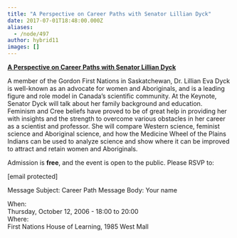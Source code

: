 ```yaml
---
title: "A Perspective on Career Paths with Senator Lillian Dyck"
date: 2017-07-01T18:48:00.000Z
aliases:
  - /node/497
author: hybrid11
images: []
---
```


<div class="field field-name-body field-type-text-with-summary field-label-hidden"><div class="field-items"><div class="field-item even"><p><u><b>A Perspective on Career Paths with Senator Lillian Dyck</b></u></p>
<p>A member of the Gordon First Nations in Saskatchewan, Dr. Lillian Eva Dyck is well-known as an advocate for women and Aboriginals, and is a leading figure and role model in Canada&#x2019;s scientific community. At the Keynote, Senator Dyck will talk about her family background and education. Feminism and Cree beliefs have proved to be of great help in providing her with insights and the strength to overcome various obstacles in her career as a scientist and professor. She will compare Western science, feminist science and Aboriginal science, and how the Medicine Wheel of the Plains Indians can be used to analyze science and show where it can be improved to attract and retain women and Aboriginals.</p>
<p>Admission is <b>free</b>, and the event is open to the public. Please RSVP to:</p>
<p><a gref="mailto=new@mech.ubc.ca"><span class="__cf_email__" data-cfemail="721c1705321f17111a5c0710115c1113">[email&#xA0;protected]</span></a></p>
<p>Message Subject: Career Path Message Body: Your name</p>
</div></div></div><div class="field field-name-field-dates field-type-datetime field-label-above"><div class="field-label">When:&#xA0;</div><div class="field-items"><div class="field-item even"><span class="date-display-single">Thursday, October 12, 2006 - <span class="date-display-range"><span class="date-display-start">18:00</span> to <span class="date-display-end">20:00</span></span></span></div></div></div><div class="field field-name-field-location field-type-text field-label-above"><div class="field-label">Where:&#xA0;</div><div class="field-items"><div class="field-item even">First Nations House of Learning, 1985 West Mall</div></div></div>    <footer>
          </footer>

